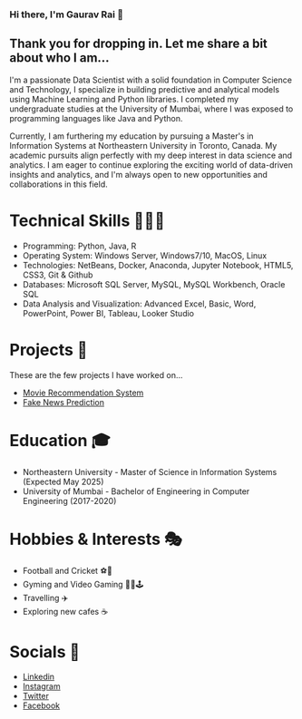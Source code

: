 ### Hi there, I'm Gaurav Rai 👋

## Thank you for dropping in. Let me share a bit about who I am...

I'm a passionate Data Scientist with a solid foundation in Computer Science and Technology, I specialize in building predictive and analytical models using Machine Learning and Python libraries. I completed my undergraduate studies at the University of Mumbai, where I was exposed to programming languages like Java and Python. 

Currently, I am furthering my education by pursuing a Master's in Information Systems at Northeastern University in Toronto, Canada. My academic pursuits align perfectly with my deep interest in data science and analytics. I am eager to continue exploring the exciting world of data-driven insights and analytics, and I'm always open to new opportunities and collaborations in this field.

# Technical Skills 🧑🏻‍💻

- Programming: Python, Java, R
- Operating System: Windows Server, Windows7/10, MacOS, Linux
- Technologies: NetBeans, Docker, Anaconda, Jupyter Notebook, HTML5, CSS3, Git & Github
- Databases: Microsoft SQL Server, MySQL, MySQL Workbench, Oracle SQL
- Data Analysis and Visualization: Advanced Excel, Basic, Word, PowerPoint, Power BI, Tableau, Looker Studio

# Projects 🚀
These are the few projects I have worked on...
- [Movie Recommendation System ](https://github.com/raiigauravv/Movie-Recommendation-System)
- [Fake News Prediction](https://github.com/raiigauravv/Fake-News-Prediction)

# Education 🎓
- Northeastern University - Master of Science in Information Systems (Expected May 2025)
- University of Mumbai - Bachelor of Engineering in Computer Engineering (2017-2020)

# Hobbies & Interests 🎭
- Football and Cricket ⚽️🏏
- Gyming and Video Gaming 🏋🏻🕹️
- Travelling ✈️
- Exploring new cafes ☕️

# Socials 📲
- [Linkedin]([url](https://www.linkedin.com/in/gauravvraii/))
- [Instagram]([url](https://www.instagram.com/gauravvraii))
- [Twitter]([url](https://twitter.com/gauravvraii))
- [Facebook]([url](https://www.facebook.com/gaurav.rai.50596/))



<!--
**raiigauravv/raiigauravv** is a ✨ _special_ ✨ repository because its `README.md` (this file) appears on your GitHub profile.

Here are some ideas to get you started:

- 🔭 I’m currently working on ...
- 🌱 I’m currently learning ...
- 👯 I’m looking to collaborate on ...
- 🤔 I’m looking for help with ...
- 💬 Ask me about ...
- 📫 How to reach me: ...
- 😄 Pronouns: ...
- ⚡ Fun fact: ...
-->
